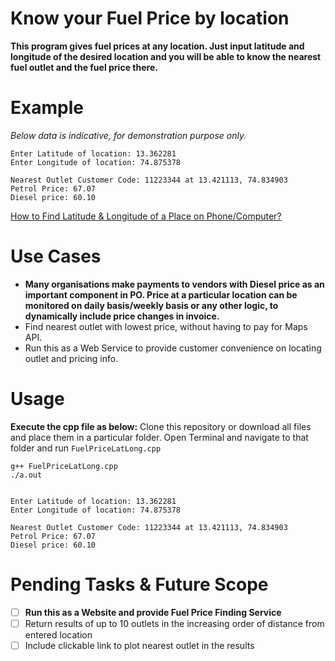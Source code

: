 # Know your Fuel Price by location
**This program gives fuel prices at any location. Just input latitude and longitude of the desired location and you will be able to know the nearest fuel outlet and the fuel price there.**

# Example

*Below data is indicative, for demonstration purpose only.*

    Enter Latitude of location: 13.362281
    Enter Longitude of location: 74.875378
    
    Nearest Outlet Customer Code: 11223344 at 13.421113, 74.834903
    Petrol Price: 67.07
    Diesel price: 60.10
   
   [How to Find Latitude & Longitude of a Place on Phone/Computer?](https://support.google.com/maps/answer/18539)

# Use Cases
 - **Many organisations make payments to vendors with Diesel price as an important component in PO. Price at a particular location can be monitored on daily basis/weekly basis or any other logic, to dynamically include price changes in invoice.**
 - Find nearest outlet with lowest price, without having to pay for Maps API.
 - Run this as a Web Service to provide customer convenience on locating outlet and pricing info.

# Usage

**Execute the cpp file as below:**
Clone this repository or download all files and place them in a particular folder. Open Terminal and navigate to that folder and run `FuelPriceLatLong.cpp`

    g++ FuelPriceLatLong.cpp
    ./a.out


    Enter Latitude of location: 13.362281
    Enter Longitude of location: 74.875378
    
    Nearest Outlet Customer Code: 11223344 at 13.421113, 74.834903
    Petrol Price: 67.07
    Diesel price: 60.10

# Pending Tasks & Future Scope

 - [ ] **Run this as a Website and provide Fuel Price Finding Service**
 - [ ] Return results of up to 10 outlets in the increasing order of distance from entered location
 - [ ] Include clickable link to plot nearest outlet in the results

